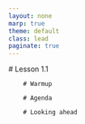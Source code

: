 ```yaml
---
layout: none
marp: true
theme: default
class: lead
paginate: true
---
```


<!-- headingDivider: 1 -->
<!-- backgroundColor: black -->
<!-- class: invert --># Lesson 1.1

		# Warmup
		
		# Agenda
		
		# Looking ahead
